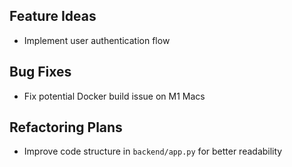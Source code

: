 ## Feature Ideas
- Implement user authentication flow

## Bug Fixes
- Fix potential Docker build issue on M1 Macs

## Refactoring Plans
- Improve code structure in `backend/app.py` for better readability

